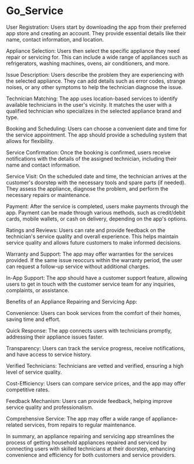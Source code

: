 # Go_Service
User Registration: Users start by downloading the app from their preferred app store and creating an account. They provide essential details like their name, contact information, and location.

Appliance Selection: Users then select the specific appliance they need repair or servicing for. This can include a wide range of appliances such as refrigerators, washing machines, ovens, air conditioners, and more.

Issue Description: Users describe the problem they are experiencing with the selected appliance. They can add details such as error codes, strange noises, or any other symptoms to help the technician diagnose the issue.

Technician Matching: The app uses location-based services to identify available technicians in the user's vicinity. It matches the user with a qualified technician who specializes in the selected appliance brand and type.

Booking and Scheduling: Users can choose a convenient date and time for the service appointment. The app should provide a scheduling system that allows for flexibility.

Service Confirmation: Once the booking is confirmed, users receive notifications with the details of the assigned technician, including their name and contact information.

Service Visit: On the scheduled date and time, the technician arrives at the customer's doorstep with the necessary tools and spare parts (if needed). They assess the appliance, diagnose the problem, and perform the necessary repairs or maintenance.

Payment: After the service is completed, users make payments through the app. Payment can be made through various methods, such as credit/debit cards, mobile wallets, or cash on delivery, depending on the app's options.

Ratings and Reviews: Users can rate and provide feedback on the technician's service quality and overall experience. This helps maintain service quality and allows future customers to make informed decisions.

Warranty and Support: The app may offer warranties for the services provided. If the same issue reoccurs within the warranty period, the user can request a follow-up service without additional charges.

In-App Support: The app should have a customer support feature, allowing users to get in touch with the customer service team for any inquiries, complaints, or assistance.

Benefits of an Appliance Repairing and Servicing App:

Convenience: Users can book services from the comfort of their homes, saving time and effort.

Quick Response: The app connects users with technicians promptly, addressing their appliance issues faster.

Transparency: Users can track the service progress, receive notifications, and have access to service history.

Verified Technicians: Technicians are vetted and verified, ensuring a high level of service quality.

Cost-Efficiency: Users can compare service prices, and the app may offer competitive rates.

Feedback Mechanism: Users can provide feedback, helping improve service quality and professionalism.

Comprehensive Service: The app may offer a wide range of appliance-related services, from repairs to regular maintenance.

In summary, an appliance repairing and servicing app streamlines the process of getting household appliances repaired and serviced by connecting users with skilled technicians at their doorstep, enhancing convenience and efficiency for both customers and service providers.
